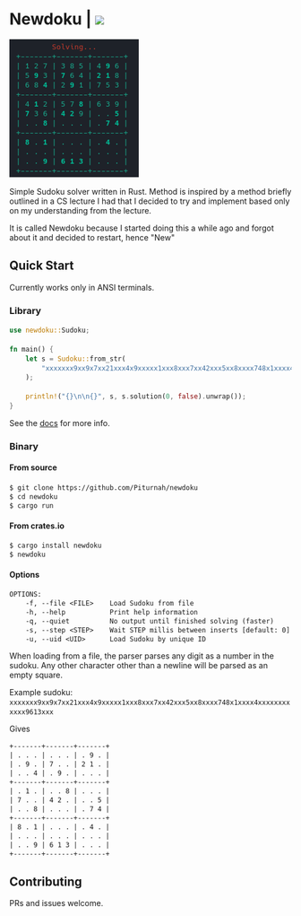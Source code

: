 # Newdoku | [![](https://img.shields.io/crates/v/newdoku)](https://crates.io/crates/newdoku)

![](https://github.com/Piturnah/newdoku/blob/master/demo.gif)

Simple Sudoku solver written in Rust. Method is inspired by a method briefly outlined in a CS lecture I had that I decided to try and implement based only on my understanding from the lecture.

It is called Newdoku because I started doing this a while ago and forgot about it and decided to restart, hence "New"

## Quick Start

Currently works only in ANSI terminals.

### Library

```rust
use newdoku::Sudoku;

fn main() {
    let s = Sudoku::from_str(
        "xxxxxxx9xx9x7xx21xxx4x9xxxxx1xxx8xxx7xx42xxx5xx8xxxx748x1xxxx4xxxxxxxxxxxx9613xxx",
    );

    println!("{}\n\n{}", s, s.solution(0, false).unwrap());
}
```

See the [docs](https://docs.rs/newdoku/latest/newdoku/) for more info.

### Binary

#### From source

```console
$ git clone https://github.com/Piturnah/newdoku
$ cd newdoku
$ cargo run
```

#### From crates.io

```console
$ cargo install newdoku
$ newdoku
```

#### Options

```console
OPTIONS:
    -f, --file <FILE>    Load Sudoku from file
    -h, --help           Print help information
    -q, --quiet          No output until finished solving (faster)
    -s, --step <STEP>    Wait STEP millis between inserts [default: 0]
    -u, --uid <UID>      Load Sudoku by unique ID
```

When loading from a file, the parser parses any digit as a number in the sudoku. Any other character other than a newline will be parsed as an empty square.

Example sudoku:
`xxxxxxx9xx9x7xx21xxx4x9xxxxx1xxx8xxx7xx42xxx5xx8xxxx748x1xxxx4xxxxxxxxxxxx9613xxx`

Gives

```console
+-------+-------+-------+
| . . . | . . . | . 9 . |
| . 9 . | 7 . . | 2 1 . |
| . . 4 | . 9 . | . . . |
+-------+-------+-------+
| . 1 . | . . 8 | . . . |
| 7 . . | 4 2 . | . . 5 |
| . . 8 | . . . | . 7 4 |
+-------+-------+-------+
| 8 . 1 | . . . | . 4 . |
| . . . | . . . | . . . |
| . . 9 | 6 1 3 | . . . |
+-------+-------+-------+
```

## Contributing

PRs and issues welcome.
